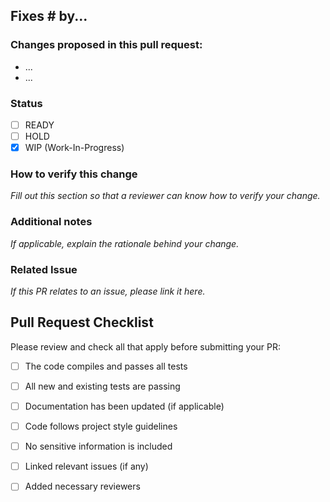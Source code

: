 ## Fixes # by...

### Changes proposed in this pull request:

* ...
* ...

### Status

- [ ] READY
- [ ] HOLD
- [X] WIP (Work-In-Progress)

### How to verify this change

*Fill out this section so that a reviewer can know how to verify your change.*

### Additional notes

*If applicable, explain the rationale behind your change.*

### Related Issue

*If this PR relates to an issue, please link it here.*

## Pull Request Checklist

Please review and check all that apply before submitting your PR:

- [ ] The code compiles and passes all tests
- [ ] All new and existing tests are passing
- [ ] Documentation has been updated (if applicable)
- [ ] Code follows project style guidelines
- [ ] No sensitive information is included
- [ ] Linked relevant issues (if any)
- [ ] Added necessary reviewers


